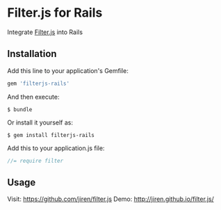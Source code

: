 # Filter.js for Rails

Integrate [Filter.js](https://github.com/jiren/filter.js) into Rails

## Installation

Add this line to your application's Gemfile:

```ruby
gem 'filterjs-rails'
```

And then execute:
```console
$ bundle
```

Or install it yourself as:

```console
$ gem install filterjs-rails
```

Add this to your application.js file:

```javascript
//= require filter
```

## Usage

Visit: https://github.com/jiren/filter.js
Demo: http://jiren.github.io/filter.js/
